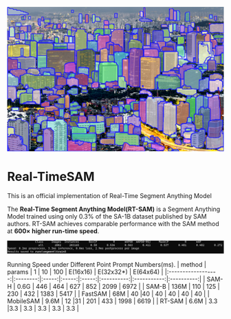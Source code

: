 ![](assets/output1.png)

# Real-TimeSAM
This is an official implementation of Real-Time Segment Anything Model

The **Real-Time Segment Anything Model(RT-SAM)** is a Segment Anything Model trained using only 0.3% of the SA-1B dataset published by SAM authors. RT-SAM achieves comparable performance with the SAM method at **600× higher run-time speed**.

![](assets/metric.png)

Running Speed under Different Point Prompt Numbers(ms).
| method | params | 1 | 10 | 100 | E(16x16) | E(32x32\*) | E(64x64) |
|:------------------:|:--------:|:-----:|:-----:|:-----:|:----------:|:-----------:|:----------:|
| SAM-H | 0.6G | 446 | 464 | 627 | 852 | 2099 | 6972 |
| SAM-B | 136M | 110 | 125 | 230 | 432 | 1383 | 5417 |
| FastSAM | 68M | 40 |40 | 40 | 40 | 40 | 40 |
| MobileSAM | 9.6M | 12 |31 | 201 | 433 | 1998 | 6619 |
| RT-SAM | 6.6M | 3.3 |3.3 | 3.3 | 3.3 | 3.3 | 3.3 |
